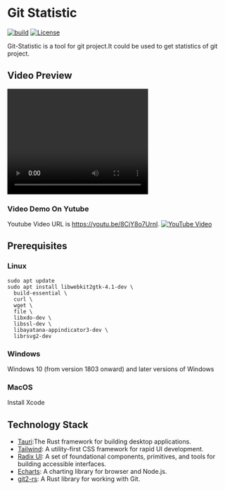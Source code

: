 # Git Statistic 
[![build](https://github.com/printfn/fend/workflows/build/badge.svg)](https://github.com/lsk569937453/git-statistic/actions/workflows/release.yml)
[![License](https://img.shields.io/badge/License-Apache_2.0-blue.svg)](https://opensource.org/licenses/Apache-2.0)

Git-Statistic is a tool for git project.It could be used to get statistics of git project.
## Video Preview
 
<video width="320" height="240" controls>
  <source src="https://raw.githubusercontent.com/lsk569937453/image_repo/main/git-statistic/220213.mp4" type="video/mp4">
</video>

### Video Demo On Yutube
Youtube Video URL is https://youtu.be/8CjY8o7UrnI.
[![YouTube Video](https://img.youtube.com/vi/8CjY8o7UrnI/0.jpg)](https://youtu.be/8CjY8o7UrnI)


## Prerequisites
### Linux
```
sudo apt update
sudo apt install libwebkit2gtk-4.1-dev \
  build-essential \
  curl \
  wget \
  file \
  libxdo-dev \
  libssl-dev \
  libayatana-appindicator3-dev \
  librsvg2-dev
```

### Windows
Windows 10 (from version 1803 onward) and later versions of Windows
### MacOS
Install Xcode

## Technology Stack

- [Tauri](https://tauri.app/):The Rust framework for building desktop applications.
- [Tailwind](https://tailwindcss.com/): A utility-first CSS framework for rapid UI development.
- [Radix UI](https://www.radix-ui.com/): A set of foundational components, primitives, and tools for building accessible interfaces.
- [Echarts](https://echarts.apache.org/): A charting library for browser and Node.js.
- [git2-rs](https://github.com/rust-lang/git2-rs): A Rust library for working with Git.